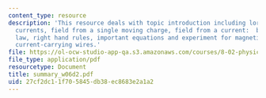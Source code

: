 ```yaml
---
content_type: resource
description: 'This resource deals with topic introduction including lorenz force on
  currents, field from a single moving charge, field from a current:  biot-savart
  law, right hand rules, important equations and experiment for magnetic force on
  current-carrying wires.'
file: https://ol-ocw-studio-app-qa.s3.amazonaws.com/courses/8-02-physics-ii-electricity-and-magnetism-spring-2007/27cf2dc11f705845db38ec8683e2a1a2_summary_w06d2.pdf
file_type: application/pdf
resourcetype: Document
title: summary_w06d2.pdf
uid: 27cf2dc1-1f70-5845-db38-ec8683e2a1a2
---
```

